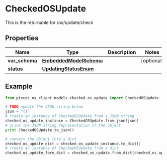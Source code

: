 # CheckedOSUpdate

This is the returnable for /os/update/check

## Properties

Name | Type | Description | Notes
------------ | ------------- | ------------- | -------------
**var_schema** | [**EmbeddedModelSchema**](EmbeddedModelSchema) |  | [optional] 
**status** | [**UpdatingStatusEnum**](UpdatingStatusEnum) |  | 

## Example

```python
from pieces_os_client.models.checked_os_update import CheckedOSUpdate

# TODO update the JSON string below
json = "{}"
# create an instance of CheckedOSUpdate from a JSON string
checked_os_update_instance = CheckedOSUpdate.from_json(json)
# print the JSON string representation of the object
print CheckedOSUpdate.to_json()

# convert the object into a dict
checked_os_update_dict = checked_os_update_instance.to_dict()
# create an instance of CheckedOSUpdate from a dict
checked_os_update_form_dict = checked_os_update.from_dict(checked_os_update_dict)
```



